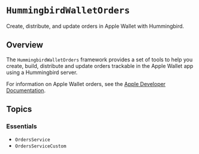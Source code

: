 # ``HummingbirdWalletOrders``

Create, distribute, and update orders in Apple Wallet with Hummingbird.

## Overview

The `HummingbirdWalletOrders` framework provides a set of tools to help you create, build, distribute and update orders trackable in the Apple Wallet app using a Hummingbird server.

For information on Apple Wallet orders, see the [Apple Developer Documentation](https://developer.apple.com/documentation/walletorders).

## Topics

### Essentials

- ``OrdersService``
- ``OrdersServiceCustom``
